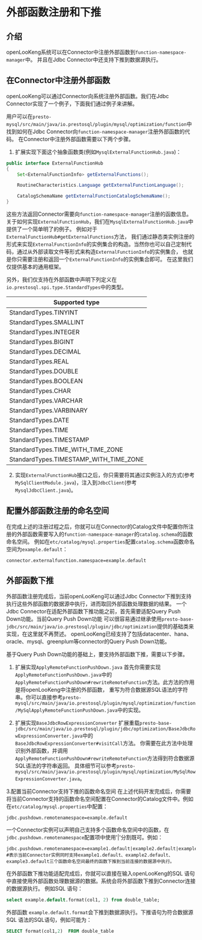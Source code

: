 # 外部函数注册和下推


## 介绍

openLooKeng系统可以在Connector中注册外部函数到`function-namespace-manager`中。 并且在Jdbc Connector中还支持下推到数据源执行。

## 在Connector中注册外部函数
openLooKeng可以通过Connector向系统注册外部函数。我们在Jdbc Connector实现了一个例子，下面我们通过例子来讲解。

用户可以在`presto-mysql/src/main/java/io.prestosql/plugin/mysql/optimization/function`中找到如何在Jdbc Connector向`function-namespace-manager`注册外部函数的代码。
在Connector中注册外部函数需要以下两个步骤。
1. 扩展实现下面这个抽象函数类(例如`MysqlExternalFunctionHub.java`)：
```JAVA
public interface ExternalFunctionHub
{
    Set<ExternalFunctionInfo> getExternalFunctions();

    RoutineCharacteristics.Language getExternalFunctionLanguage();

    CatalogSchemaName getExternalFunctionCatalogSchemaName();
}
```
这些方法返回Connector需要向`function-namespace-manager`注册的函数信息。
关于如何实现`ExternalFunctionHub`，我们在`MysqlExternalFunctionHub.java`中提供了一个简单明了的例子。
例如对于`ExternalFunctionHub#getExternalFunctions`方法，
我们通过静态类实例注册的形式来实现`ExternalFunctionInfo`的实例集合的构造。当然你也可以自己定制代码，通过从外部读取文件等形式来构造`ExternalFunctionInfo`的实例集合，
也就是你只需要注册和返回一个`ExternalFunctionInfo`的实例集合即可。
在这里我们仅提供基本的通用框架。

另外，我们仅支持在外部函数中声明下列定义在`io.prestosql.spi.type.StandardTypes`中的类型。

| Supported type                                      |
| ------------------------------------------------------------ |
|  StandardTypes.TINYINT |
|  StandardTypes.SMALLINT|
|  StandardTypes.INTEGER |
|  StandardTypes.BIGINT |
|  StandardTypes.DECIMAL |
|  StandardTypes.REAL |
|  StandardTypes.DOUBLE |
|  StandardTypes.BOOLEAN |
|  StandardTypes.CHAR |
|  StandardTypes.VARCHAR |
|  StandardTypes.VARBINARY |
|  StandardTypes.DATE |
|  StandardTypes.TIME |
|  StandardTypes.TIMESTAMP |
|  StandardTypes.TIME_WITH_TIME_ZONE |
|  StandardTypes.TIMESTAMP_WITH_TIME_ZONE |


2. 实现`ExternalFunctionHub`接口之后，你只需要将其通过实例注入的方式(参考`MySqlClientModule.java`)，注入到`JdbcClient`(参考`MysqlJdbcClient.java`)。

## 配置外部函数注册的命名空间

在完成上述的注册过程之后，你就可以在Connector的Catalog文件中配置你所注册的外部函数需要写入的`function-namespace-manager`的`catalog.schema`的函数命名空间。
例如在`etc/catalog/mysql.properties`配置`catalog.schema`函数命名空间为`example.default`：

```Properties
connector.externalfunction.namespace=example.default
```

## 外部函数下推

外部函数注册完成后，当前openLooKeng可以通过Jdbc Connector下推到支持执行这些外部函数的数据源中执行，进而取回外部函数处理数据的结果。
一个Jdbc Connector在适配外部函数下推功能之前，首先需要适配Query Push Down功能。当前Query Push Down功能
可以很容易通过继承使用`presto-base-jdbc/src/main/java/io.prestosql/plugin/jdbc/optimization`提供的基础类来实现，在这里就不再赘述。
openLooKeng已经支持了包括datacenter、hana、oracle、mysql、greenplum等connector的Query Push Down功能。

基于Query Push Down功能的基础上，要支持外部函数下推，需要以下步骤。
1. 扩展实现`ApplyRemoteFunctionPushDown.java`
首先你需要实现`ApplyRemoteFunctionPushDown.java`中的`ApplyRemoteFunctionPushDown#rewriteRemoteFunction`方法。此方法的作用是将openLooKeng中注册的外部函数，
重写为符合数据源SQL语法的字符串。你可以直接参考`presto-mysql/src/main/java/io.prestosql/plugin/mysql/optimization/function/MySqlApplyRemoteFunctionPushDown.java`中的实现。

2. 扩展实现`BaseJdbcRowExpressionConverter`
扩展重载`presto-base-jdbc/src/main/java/io.prestosql/plugin/jdbc/optimization/BaseJdbcRowExpressionConverter.java`中的`BaseJdbcRowExpressionConverter#visitCall`方法。
你需要在此方法中处理识别外部函数，并调用`ApplyRemoteFunctionPushDown#rewriteRemoteFunction`方法得到符合数据源SQL语法的字符串返回。
具体细节可以参考`presto-mysql/src/main/java/io.prestosql/plugin/mysql/optimization/MySqlRowExpressionConverter.java`。

3.配置当前Connector支持下推的函数命名空间
在上述代码开发完成后，你需要将当前Connector支持的函数命名空间配置在Connector的Catalog文件中。例如在`etc/catalog/mysql.properties`中配置：
```Properties
jdbc.pushdown.remotenamespace=example.default
```
一个Connector实例可以声明自己支持多个函数命名空间中的函数，在`jdbc.pushdown.remotenamespace`配置项中使用'|'分割既可。例如：
```Properties
jdbc.pushdown.remotenamespace=example1.default|example2.default|example3.default|
#表示当前Connector实例同时支持example1.default、example2.default、example3.default三个函数命名空间最终的函数下推到当前连接的数据源中执行。
```

在外部函数下推功能适配完成后，你就可以直接在输入openLooKeng的SQL 语句中直接使用外部函数处理数据源的数据。系统会将外部函数下推到Connector连接的数据源执行。
例如SQL 语句：
```SQL
select example.default.format(col1, 2) from double_table;
```
外部函数 `example.default.format`会下推到数据源执行。下推语句为符合数据源SQL 语法的SQL语句，例如可能为：
```SQL
SELECT format(col1,2)  FROM double_table
```
